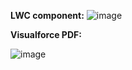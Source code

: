 **LWC component:**
![image](https://user-images.githubusercontent.com/121222610/213895927-df57c4c5-50ca-4af6-afb3-10a1464b276b.png)

**Visualforce PDF:**

![image](https://user-images.githubusercontent.com/121222610/213894420-e7bb3034-d9c1-432d-9a8d-374d7b6c1540.png)
